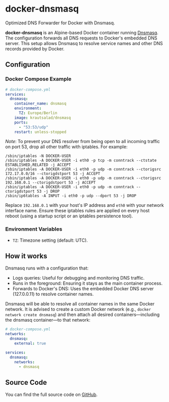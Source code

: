 # docker-dnsmasq

Optimized DNS Forwarder for Docker with Dnsmasq.

**docker-dnsmasq** is an Alpine-based Docker container running [Dnsmasq](https://dnsmasq.org/doc.html). The configuration forwards all DNS requests to Docker's embedded DNS server. This setup allows Dnsmasq to resolve service names and other DNS records provided by Docker.

## Configuration

### Docker Compose Example

```yml
# docker-compose.yml
services:
  dnsmasq:
    container_name: dnsmasq
    environment:
      TZ: Europe/Berlin
    image: krautsalad/dnsmasq
    ports:
      - "53:53/udp"
    restart: unless-stopped
```

*Note*: To prevent your DNS resolver from being open to all incoming traffic on port 53, drop all other traffic with iptables. For example:

```
/sbin/iptables -N DOCKER-USER
/sbin/iptables -A DOCKER-USER -i eth0 -p tcp -m conntrack --ctstate ESTABLISHED,RELATED -j ACCEPT
/sbin/iptables -A DOCKER-USER -i eth0 -p udp -m conntrack --ctorigsrc 172.17.0.0/16 --ctorigdstport 53 -j ACCEPT
/sbin/iptables -A DOCKER-USER -i eth0 -p udp -m conntrack --ctorigsrc 192.168.0.1 --ctorigdstport 53 -j ACCEPT
/sbin/iptables -A DOCKER-USER -i eth0 -p udp -m conntrack --ctorigdstport 53 -j DROP
/sbin/ip6tables -A INPUT -i eth0 -p udp --dport 53 -j DROP
```

Replace `192.168.0.1` with your host's IP address and `eth0` with your network interface name. Ensure these iptables rules are applied on every host reboot (using a startup script or an iptables persistence tool).

### Environment Variables

- `TZ`: Timezone setting (default: UTC).

## How it works

Dnsmasq runs with a configuration that:

- Logs queries: Useful for debugging and monitoring DNS traffic.
- Runs in the foreground: Ensuring it stays as the main container process.
- Forwards to Docker's DNS: Uses the embedded Docker DNS server (127.0.0.11) to resolve container names.

Dnsmasq will be able to resolve all container names in the same Docker network. It is advised to create a custom Docker network (e.g., `docker network create dnsmasq`) and then attach all desired containers—including the dnsmasq container—to that network:

```yml
# docker-compose.yml
networks:
  dnsmasq:
    external: true

services:
  dnsmasq:
    networks:
      - dnsmasq
```

## Source Code

You can find the full source code on [GitHub](https://github.com/krautsalad/docker-dnsmasq).
